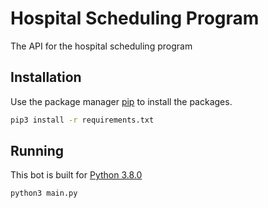 # Hospital Scheduling Program
The API for the hospital scheduling program

## Installation

Use the package manager [pip](https://pip.pypa.io/en/stable/) to install the packages.

```bash
pip3 install -r requirements.txt
```

## Running
This bot is built for [Python 3.8.0](https://www.python.org/downloads/release/python-380/)
```bash
python3 main.py
```
